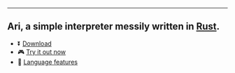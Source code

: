 
***
## **Ari**, a simple interpreter messily written in [**Rust**](https://www.rust-lang.org/).

* ⏬ [Download](https://fongyoong.github.io/ari-docs/setup/download/)
* 🎮 [Try it out now](https://fongyoong.github.io/ari-docs/setup/try/)
* 📖 [Language features](https://fongyoong.github.io/ari-docs/features/overview/)